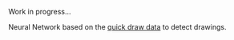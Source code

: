 Work in progress...

Neural Network based on the [quick draw data](https://quickdraw.withgoogle.com/data) to detect drawings.